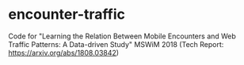# encounter-traffic
Code for "Learning the Relation Between Mobile Encounters and Web Traffic Patterns: A Data-driven Study" MSWiM 2018 (Tech Report: https://arxiv.org/abs/1808.03842)
